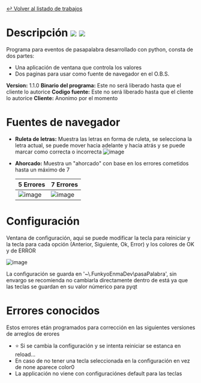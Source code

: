 [↩ Volver al listado de trabajos](https://github.com/FunkyoEnma#proyectos-realizados-y-en-proceso)

# Descripción [![](https://img.shields.io/badge/-python-3776AB?logo=python&logoColor=white&style=flat)](https://github.com/search?q=+language%3APython++org%3AFunkyoEnma+&type=repositories) [![](https://img.shields.io/badge/-qt-41CD52?logo=qt&logoColor=white&style=flat)](https://github.com/search?q=+language%3APython++org%3AFunkyoEnma+&type=repositories)

Programa para eventos de pasapalabra desarrollado con python, consta de dos partes: 

- Una aplicación de ventana que controla los valores
- Dos paginas para usar como fuente de navegador en el O.B.S.

**Version:** 1.1.0
**Binario del programa:** Este no será liberado hasta que el cliente lo autorice
**Codigo fuente:** Este no será liberado hasta que el cliente lo autorice
**Cliente:** Anonimo por el momento

# Fuentes de navegador

- **Ruleta de letras:** Muestra las letras en forma de ruleta, se selecciona la letra actual, se puede mover hacia adelante y hacia atrás y se puede marcar como correcta o incorrecta
  ![image](https://github.com/user-attachments/assets/ef6b1901-d525-4496-92b6-97f79cfc2a17)

- **Ahorcado:** Muestra un "ahorcado" con base en los errores cometidos hasta un máximo de 7
  
  | 5 Errores | 7 Errores |
  |----|-----|
  | ![image](https://github.com/user-attachments/assets/d91a6a70-a7c6-4ea9-959b-5fb07515409c) | ![image](https://github.com/user-attachments/assets/0073b875-56b1-4c61-903e-abe52c40c826) |

# Configuración

Ventana de configuración, aqui se puede modificar la tecla para reiniciar y la tecla para cada opción (Anterior, Siguiente, Ok, Error) y los colores de OK y de ERROR

![image](https://github.com/user-attachments/assets/d904ded3-2656-465a-824b-a818dce3d206)

La configuración se guarda en '~\\.FunkyoEnmaDev\pasaPalabra', sin envargo se recomienda no cambiarla directamente dentro de está ya que las teclas se guardan en su valor númerico para pyqt

# Errores conocidos
Estos errores etán programados para corrección en las siguientes versiones de arreglos de erores

- ⭐ Si se cambia la configuración y se intenta reiniciar se estanca en reload...
- En caso de no tener una tecla seleccionada en la configuración en vez de none aparece color0
- La applicación no viene con configuraciónes default para las teclas
